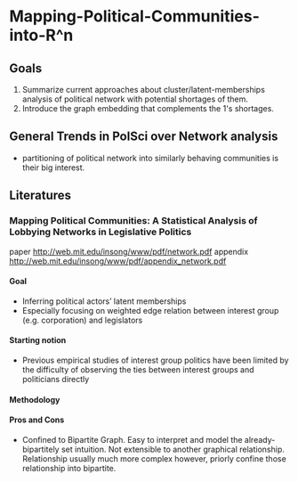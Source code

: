 # Mapping-Political-Communities-into-R^n
## Goals 
1. Summarize current approaches about cluster/latent-memberships analysis of political network with potential shortages of them. 
2. Introduce the graph embedding that complements the 1's shortages.

## General Trends in PolSci over Network analysis
- partitioning of political network into similarly behaving communities is their big interest.

## Literatures
### Mapping Political Communities: A Statistical Analysis of Lobbying Networks in Legislative Politics
paper http://web.mit.edu/insong/www/pdf/network.pdf
appendix http://web.mit.edu/insong/www/pdf/appendix_network.pdf

#### Goal
- Inferring political actors’ latent memberships
- Especially focusing on weighted edge relation between interest group (e.g. corporation) and legislators
#### Starting notion
- Previous empirical studies of interest group politics have been limited by the difficulty of observing the ties between interest groups and politicians directly

#### Methodology
  
#### Pros and Cons
- Confined to Bipartite Graph. Easy to interpret and model the already-bipartitely set intuition. Not extensible to another graphical relationship. Relationship usually much more complex however, priorly confine those relationship into bipartite. 
